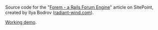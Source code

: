Source code for the "[Forem - a Rails Forum Engine](http://www.sitepoint.com/forem-rails-forum-engine/)"
 article on
 SitePoint,
created by Ilya Bodrov ([radiant-wind.com](http://radiant-wind.com)).

[Working demo](http://sitepoint-forem.herokuapp.com/).
